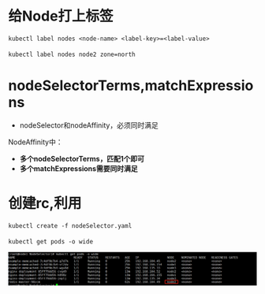# 给Node打上标签
```shell script
kubectl label nodes <node-name> <label-key>=<label-value>

kubectl label nodes node2 zone=north
```
# nodeSelectorTerms,matchExpressions
- nodeSelector和nodeAffinity，必须同时满足

NodeAffinity中：
- **多个nodeSelectorTerms，匹配1个即可**
- **多个matchExpressions需要同时满足**


# 创建rc,利用
```shell script
kubectl create -f nodeSelector.yaml

kubectl get pods -o wide
```

![1](.README_images/50443a9d.png)